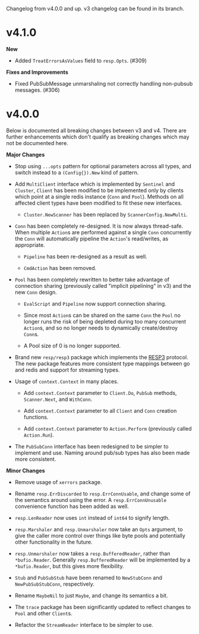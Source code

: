Changelog from v4.0.0 and up. v3 changelog can be found in its branch.

# v4.1.0

**New**

* Added `TreatErrorsAsValues` field to `resp.Opts`. (#309)

**Fixes and Improvements**

* Fixed PubSubMessage unmarshaling not correctly handling non-pubsub messages.
  (#306)

# v4.0.0

Below is documented all breaking changes between v3 and v4. There are further
enhancements which don't qualify as breaking changes which may not be documented
here.

**Major Changes**

* Stop using `...opts` pattern for optional parameters across all types, and
  switch instead to a `(Config{}).New` kind of pattern.

* Add `MultiClient` interface which is implemented by `Sentinel` and `Cluster`,
  `Client` has been modified to be implemented only by clients which point at a
  single redis instance (`Conn` and `Pool`). Methods on all affected
  client types have been modified to fit these new interfaces.

  * `Cluster.NewScanner` has been replaced by `ScannerConfig.NewMulti`.

* `Conn` has been completely re-designed. It is now always thread-safe. When
  multiple `Action`s are performed against a single `Conn` concurrently the
  `Conn` will automatically pipeline the `Action`'s read/writes, as appropriate.

  * `Pipeline` has been re-designed as a result as well.

  * `CmdAction` has been removed.

* `Pool` has been completely rewritten to better take advantage of connection
  sharing (previously called "implicit pipelining" in v3) and the new `Conn`
  design.

  * `EvalScript` and `Pipeline` now support connection sharing.

  * Since most `Action`s can be shared on the same `Conn` the `Pool` no longer
    runs the risk of being depleted during too many concurrent `Action`s, and so
    no longer needs to dynamically create/destroy `Conn`s.

  * A Pool size of 0 is no longer supported.

* Brand new `resp/resp3` package which implements the [RESP3][resp3] protocol.
  The new package features more consistent type mappings between go and redis
  and support for streaming types.

* Usage of `context.Context` in many places.

  * Add `context.Context` parameter to `Client.Do`, `PubSub` methods,
    `Scanner.Next`, and `WithConn`.

  * Add `context.Context` parameter to all `Client` and `Conn` creation functions.

  * Add `context.Context` parameter to `Action.Perform` (previously called
    `Action.Run`).

* The `PubSubConn` interface has been redesigned to be simpler to implement and
  use. Naming around pub/sub types has also been made more consistent.


**Minor Changes**

* Remove usage of `xerrors` package.

* Rename `resp.ErrDiscarded` to `resp.ErrConnUsable`, and change some of the
  semantics around using the error. A `resp.ErrConnUnusable` convenience
  function has been added as well.

* `resp.LenReader` now uses `int` instead of `int64` to signify length.

* `resp.Marshaler` and `resp.Unmarshaler` now take an `Opts` argument, to give
  the caller more control over things like byte pools and potentially other
  functionality in the future.

* `resp.Unmarshaler` now takes a `resp.BufferedReader`, rather than
  `*bufio.Reader`. Generally `resp.BufferedReader` will be implemented by a
  `*bufio.Reader`, but this gives more flexibility.

* `Stub` and `PubSubStub` have been renamed to `NewStubConn` and
  `NewPubSubStubConn`, respectively.

* Rename `MaybeNil` to just `Maybe`, and change its semantics a bit.

* The `trace` package has been significantly updated to reflect changes to
  `Pool` and other `Client`s.

* Refactor the `StreamReader` interface to be simpler to use.

[resp3]: https://github.com/antirez/RESP3
